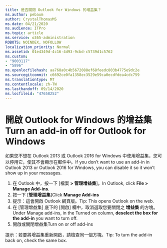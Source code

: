 ```yaml
---
title: 是否關閉 Outlook for Windows 的增益集？
ms.author: pebaum
author: CrystalThomasMS
ms.date: 04/21/2020
ms.audience: ITPro
ms.topic: article
ms.service: o365-administration
ROBOTS: NOINDEX, NOFOLLOW
localization_priority: Normal
ms.assetid: 01e4349d-4c16-4d93-9cbd-c5739d1c5762
ms.custom:
- "9003117"
- "5896"
ms.openlocfilehash: aa768a0c4b5672088ef68feedc803b4775e9dc2e
ms.sourcegitcommit: c6692ce0fa1358ec3529e59ca0ecdfdea4cdc759
ms.translationtype: MT
ms.contentlocale: zh-TW
ms.lasthandoff: 09/14/2020
ms.locfileid: "47658252"
---
```

# <a name="turn-an-add-in-off-for-outlook-for-windows"></a><span data-ttu-id="b745b-102">開啟 Outlook for Windows 的增益集</span><span class="sxs-lookup"><span data-stu-id="b745b-102">Turn an add-in off for Outlook for Windows</span></span>

<span data-ttu-id="b745b-103">如果您不想在 Outlook 2013 或 Outlook 2016 for Windows 中使用增益集，您可以停用它，使其不會顯示在郵件中。</span><span class="sxs-lookup"><span data-stu-id="b745b-103">If you don’t want to use an add-in in Outlook 2013 or Outlook 2016 for Windows, you can disable it so it won’t show up in your messages.</span></span>  

1. <span data-ttu-id="b745b-104">在 Outlook 中，按一下 [檔案 **> 管理增益集**]。</span><span class="sxs-lookup"><span data-stu-id="b745b-104">In Outlook, click **File > Manage Add-ins**.</span></span>
2. <span data-ttu-id="b745b-105">按一下 [**管理增益集**]</span><span class="sxs-lookup"><span data-stu-id="b745b-105">Click  **Manage Add-ins**</span></span>
3. <span data-ttu-id="b745b-106">提示：這會開啟 Outlook 網頁版。</span><span class="sxs-lookup"><span data-stu-id="b745b-106">Tip: This opens Outlook on the web.</span></span>
4. <span data-ttu-id="b745b-107">在 [管理增益集] 底下的 [開啟] 欄中，取消選取您要關閉之 **增益集**  的方塊。</span><span class="sxs-lookup"><span data-stu-id="b745b-107">Under Manage add-ins, in the Turned on column, **deselect the box for the add-in**  you want to turn off.</span></span>
5. <span data-ttu-id="b745b-108">開啟或關閉增益集</span><span class="sxs-lookup"><span data-stu-id="b745b-108">Turn on or off add-ins</span></span>

<span data-ttu-id="b745b-109">提示：若要將增益集重新開啟，請檢查同一個方塊。</span><span class="sxs-lookup"><span data-stu-id="b745b-109">Tip: To turn the add-in back on, check the same box.</span></span>
